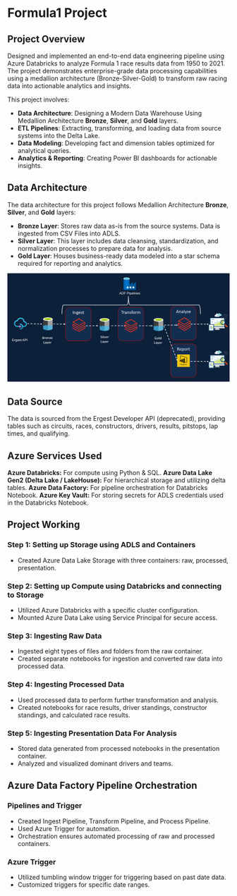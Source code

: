 # Formula1 Project
## Project Overview

Designed and implemented an end-to-end data engineering pipeline using Azure Databricks to analyze Formula 1 race results data from 1950 to 2021. The project demonstrates enterprise-grade data processing capabilities using a medallion architecture (Bronze-Silver-Gold) to transform raw racing data into actionable analytics and insights.

This project involves:

- **Data Architecture**: Designing a Modern Data Warehouse Using Medallion Architecture **Bronze**, **Silver**, and **Gold** layers.
- **ETL Pipelines**: Extracting, transforming, and loading data from source systems into the Delta Lake.
- **Data Modeling**: Developing fact and dimension tables optimized for analytical queries.
- **Analytics & Reporting**: Creating Power BI dashboards for actionable insights.

## Data Architecture

The data architecture for this project follows Medallion Architecture **Bronze**, **Silver**, and **Gold** layers:

- **Bronze Layer**: Stores raw data as-is from the source systems. Data is ingested from CSV Files into ADLS.
- **Silver Layer**: This layer includes data cleansing, standardization, and normalization processes to prepare data for analysis.
- **Gold Layer**: Houses business-ready data modeled into a star schema required for reporting and analytics.

![Data Architecture](docs/Architecture.png)

## Data Source
The data is sourced from the Ergest Developer API (deprecated), providing tables such as circuits, races, constructors, drivers, results, pitstops, lap times, and qualifying.

## Azure Services Used

**Azure Databricks:** For compute using Python & SQL.
**Azure Data Lake Gen2 (Delta Lake / LakeHouse):** For hierarchical storage and utilizing delta tables.
**Azure Data Factory:** For pipeline orchestration for Databricks Notebook.
**Azure Key Vault:** For storing secrets for ADLS credentials used in the Databricks Notebook.

## Project Working

### Step 1: Setting up Storage using ADLS and Containers
- Created Azure Data Lake Storage with three containers: raw, processed, presentation.
### Step 2: Setting up Compute using Databricks and connecting to Storage
- Utilized Azure Databricks with a specific cluster configuration.
- Mounted Azure Data Lake using Service Principal for secure access.
### Step 3: Ingesting Raw Data
- Ingested eight types of files and folders from the raw container.
- Created separate notebooks for ingestion and converted raw data into processed data.
### Step 4: Ingesting Processed Data
- Used processed data to perform further transformation and analysis.
- Created notebooks for race results, driver standings, constructor standings, and calculated race results.
### Step 5: Ingesting Presentation Data For Analysis
- Stored data generated from processed notebooks in the presentation container.
- Analyzed and visualized dominant drivers and teams.

## Azure Data Factory Pipeline Orchestration
### Pipelines and Trigger
- Created Ingest Pipeline, Transform Pipeline, and Process Pipeline.
- Used Azure Trigger for automation.
- Orchestration ensures automated processing of raw and processed containers.
### Azure Trigger
- Utilized tumbling window trigger for triggering based on past date data.
- Customized triggers for specific date ranges.
